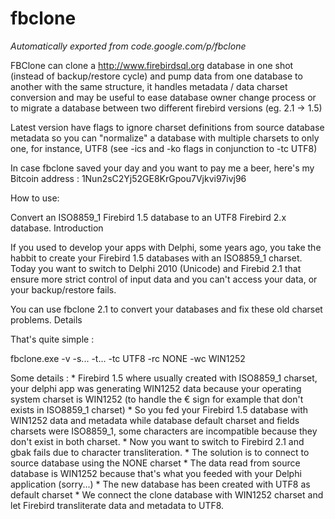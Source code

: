 # fbclone
*Automatically exported from code.google.com/p/fbclone*

FBClone can clone a http://www.firebirdsql.org database in one shot (instead of backup/restore cycle) 
and pump data from one database to another with the same structure, it handles metadata / data charset 
conversion and may be useful to ease database owner change process or to migrate a database between 
two different firebird versions (eg. 2.1 -> 1.5)

Latest version have flags to ignore charset definitions from source database metadata so you can "normalize" 
a database with multiple charsets to only one, for instance, UTF8 (see -ics and -ko flags in conjunction to -tc UTF8)

In case fbclone saved your day and you want to pay me a beer, here's my Bitcoin address : 
1Nun2sC2Yj52GE8KrGpou7Vjkvi97ivj96

How to use:

Convert an ISO8859_1 Firebird 1.5 database to an UTF8 Firebird 2.x database.
Introduction

If you used to develop your apps with Delphi, some years ago, you take the habbit to create your Firebird 1.5 databases with an ISO8859_1 charset. Today you want to switch to Delphi 2010 (Unicode) and Firebid 2.1 that ensure more strict control of input data and you can't access your data, or your backup/restore fails.

You can use fbclone 2.1 to convert your databases and fix these old charset problems.
Details

That's quite simple :

fbclone.exe -v -s... -t... -tc UTF8 -rc NONE -wc WIN1252

Some details : * Firebird 1.5 where usually created with ISO8859_1 charset, your delphi app was generating WIN1252 data because your operating system charset is WIN1252 (to handle the € sign for example that don't exists in ISO8859_1 charset) * So you fed your Firebird 1.5 database with WIN1252 data and metadata while database default charset and fields charsets were ISO8859_1, some characters are incompatible because they don't exist in both charset. * Now you want to switch to Firebird 2.1 and gbak fails due to character transliteration. * The solution is to connect to source database using the NONE charset * The data read from source database is WIN1252 because that's what you feeded with your Delphi application (sorry...) * The new database has been created with UTF8 as default charset * We connect the clone database with WIN1252 charset and let Firebird transliterate data and metadata to UTF8.
